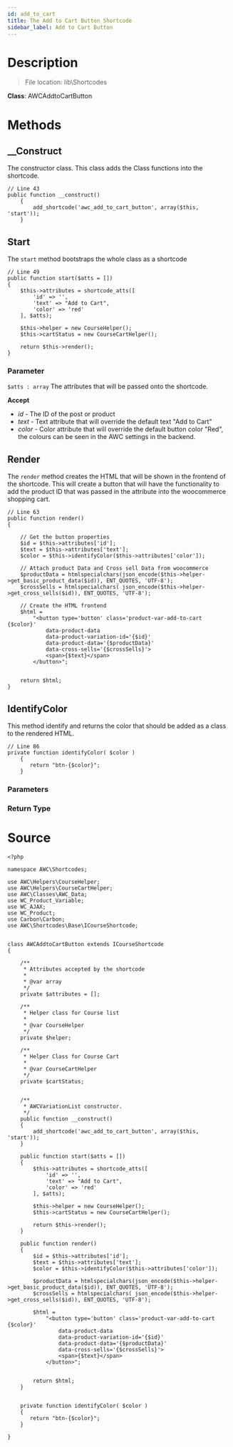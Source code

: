 ```yaml
---
id: add_to_cart
title: The Add to Cart Button Shortcode
sidebar_label: Add to Cart Button
---
```


# Description

> File location: lib\Shortcodes

**Class**: AWCAddtoCartButton

# Methods

## __Construct

The constructor class. This class adds the Class functions into the shortcode.

```
// Line 43
public function __construct()
    {
        add_shortcode('awc_add_to_cart_button', array($this, 'start'));
    }
```

## Start

The `start` method bootstraps the whole class as a shortcode

```
// Line 49
public function start($atts = [])
{
    $this->attributes = shortcode_atts([
        'id' => '',
        'text' => "Add to Cart",
        'color' => 'red'
    ], $atts);

    $this->helper = new CourseHelper();
    $this->cartStatus = new CourseCartHelper();

    return $this->render();
}
```

### Parameter

`$atts : array` The attributes that will be passed onto the shortcode. 

 **Accept**
 
 - *id* - The ID of the post or product
 - *text* - Text attribute that will override the default text "Add to Cart"
 - *color* - Color attribute that will override the default button color "Red", the colours can be seen in the AWC settings in the backend.
 

## Render

The `render` method creates the HTML that will be shown in the frontend of the shortcode. This will create a button that will have the functionality to add the product ID that was passed in the attribute into the woocommerce shopping cart.

```
// Line 63
public function render()
{

    // Get the button properties
    $id = $this->attributes['id'];
    $text = $this->attributes['text'];
    $color = $this->identifyColor($this->attributes['color']);

    // Attach product Data and Cross sell Data from woocommerce   
    $productData = htmlspecialchars(json_encode($this->helper->get_basic_product_data($id)), ENT_QUOTES, 'UTF-8');
    $crossSells = htmlspecialchars( json_encode($this->helper->get_cross_sells($id)), ENT_QUOTES, 'UTF-8');

    // Create the HTML frontend
    $html =
        "<button type='button' class='product-var-add-to-cart {$color}'
            data-product-data
            data-product-variation-id='{$id}'
            data-product-data='{$productData}'
            data-cross-sells='{$crossSells}'>
            <span>{$text}</span>
        </button>";


    return $html;
}
```

## IdentifyColor

This method identify and returns the color that should be added as a class to the rendered HTML.

```
// Line 86 
private function identifyColor( $color )
    {
       return "btn-{$color}";
    }
```

### Parameters

### Return Type

# Source

```
<?php

namespace AWC\Shortcodes;

use AWC\Helpers\CourseHelper;
use AWC\Helpers\CourseCartHelper;
use AWC\Classes\AWC_Data;
use WC_Product_Variable;
use WC_AJAX;
use WC_Product;
use Carbon\Carbon;
use AWC\Shortcodes\Base\ICourseShortcode;


class AWCAddtoCartButton extends ICourseShortcode
{

    /**
     * Attributes accepted by the shortcode
     *
     * @var array
     */
    private $attributes = [];

    /**
     * Helper class for Course list
     *
     * @var CourseHelper
     */
    private $helper;

    /**
     * Helper Class for Course Cart
     *
     * @var CourseCartHelper
     */
    private $cartStatus;


    /**
     * AWCVariationList constructor.
     */
    public function __construct()
    {
        add_shortcode('awc_add_to_cart_button', array($this, 'start'));
    }

    public function start($atts = [])
    {
        $this->attributes = shortcode_atts([
            'id' => '',
            'text' => "Add to Cart",
            'color' => 'red'
        ], $atts);

        $this->helper = new CourseHelper();
        $this->cartStatus = new CourseCartHelper();

        return $this->render();
    }

    public function render()
    {
        $id = $this->attributes['id'];
        $text = $this->attributes['text'];
        $color = $this->identifyColor($this->attributes['color']);

        $productData = htmlspecialchars(json_encode($this->helper->get_basic_product_data($id)), ENT_QUOTES, 'UTF-8');
        $crossSells = htmlspecialchars( json_encode($this->helper->get_cross_sells($id)), ENT_QUOTES, 'UTF-8');

        $html =
            "<button type='button' class='product-var-add-to-cart {$color}'
                data-product-data
                data-product-variation-id='{$id}'
                data-product-data='{$productData}'
                data-cross-sells='{$crossSells}'>
                <span>{$text}</span>
            </button>";


        return $html;
    }


    private function identifyColor( $color )
    {
       return "btn-{$color}";
    }

}
```

